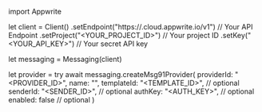 import Appwrite

let client = Client()
    .setEndpoint("https://<REGION>.cloud.appwrite.io/v1") // Your API Endpoint
    .setProject("<YOUR_PROJECT_ID>") // Your project ID
    .setKey("<YOUR_API_KEY>") // Your secret API key

let messaging = Messaging(client)

let provider = try await messaging.createMsg91Provider(
    providerId: "<PROVIDER_ID>",
    name: "<NAME>",
    templateId: "<TEMPLATE_ID>", // optional
    senderId: "<SENDER_ID>", // optional
    authKey: "<AUTH_KEY>", // optional
    enabled: false // optional
)

